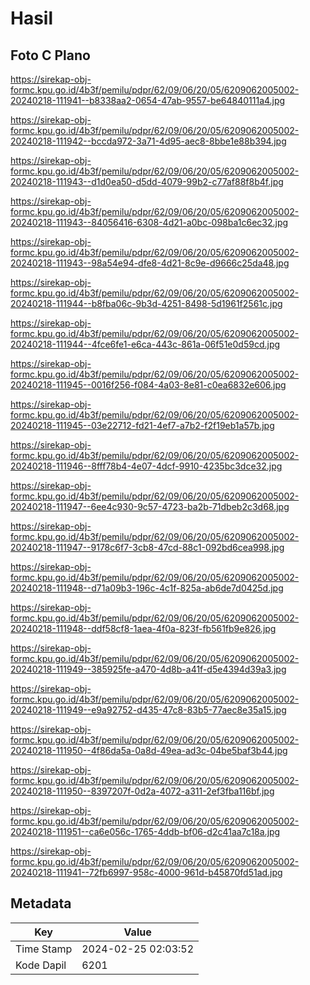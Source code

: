 # Hasil

## Foto C Plano

https://sirekap-obj-formc.kpu.go.id/4b3f/pemilu/pdpr/62/09/06/20/05/6209062005002-20240218-111941--b8338aa2-0654-47ab-9557-be64840111a4.jpg

https://sirekap-obj-formc.kpu.go.id/4b3f/pemilu/pdpr/62/09/06/20/05/6209062005002-20240218-111942--bccda972-3a71-4d95-aec8-8bbe1e88b394.jpg

https://sirekap-obj-formc.kpu.go.id/4b3f/pemilu/pdpr/62/09/06/20/05/6209062005002-20240218-111943--d1d0ea50-d5dd-4079-99b2-c77af88f8b4f.jpg

https://sirekap-obj-formc.kpu.go.id/4b3f/pemilu/pdpr/62/09/06/20/05/6209062005002-20240218-111943--84056416-6308-4d21-a0bc-098ba1c6ec32.jpg

https://sirekap-obj-formc.kpu.go.id/4b3f/pemilu/pdpr/62/09/06/20/05/6209062005002-20240218-111943--98a54e94-dfe8-4d21-8c9e-d9666c25da48.jpg

https://sirekap-obj-formc.kpu.go.id/4b3f/pemilu/pdpr/62/09/06/20/05/6209062005002-20240218-111944--b8fba06c-9b3d-4251-8498-5d1961f2561c.jpg

https://sirekap-obj-formc.kpu.go.id/4b3f/pemilu/pdpr/62/09/06/20/05/6209062005002-20240218-111944--4fce6fe1-e6ca-443c-861a-06f51e0d59cd.jpg

https://sirekap-obj-formc.kpu.go.id/4b3f/pemilu/pdpr/62/09/06/20/05/6209062005002-20240218-111945--0016f256-f084-4a03-8e81-c0ea6832e606.jpg

https://sirekap-obj-formc.kpu.go.id/4b3f/pemilu/pdpr/62/09/06/20/05/6209062005002-20240218-111945--03e22712-fd21-4ef7-a7b2-f2f19eb1a57b.jpg

https://sirekap-obj-formc.kpu.go.id/4b3f/pemilu/pdpr/62/09/06/20/05/6209062005002-20240218-111946--8fff78b4-4e07-4dcf-9910-4235bc3dce32.jpg

https://sirekap-obj-formc.kpu.go.id/4b3f/pemilu/pdpr/62/09/06/20/05/6209062005002-20240218-111947--6ee4c930-9c57-4723-ba2b-71dbeb2c3d68.jpg

https://sirekap-obj-formc.kpu.go.id/4b3f/pemilu/pdpr/62/09/06/20/05/6209062005002-20240218-111947--9178c6f7-3cb8-47cd-88c1-092bd6cea998.jpg

https://sirekap-obj-formc.kpu.go.id/4b3f/pemilu/pdpr/62/09/06/20/05/6209062005002-20240218-111948--d71a09b3-196c-4c1f-825a-ab6de7d0425d.jpg

https://sirekap-obj-formc.kpu.go.id/4b3f/pemilu/pdpr/62/09/06/20/05/6209062005002-20240218-111948--ddf58cf8-1aea-4f0a-823f-fb561fb9e826.jpg

https://sirekap-obj-formc.kpu.go.id/4b3f/pemilu/pdpr/62/09/06/20/05/6209062005002-20240218-111949--385925fe-a470-4d8b-a41f-d5e4394d39a3.jpg

https://sirekap-obj-formc.kpu.go.id/4b3f/pemilu/pdpr/62/09/06/20/05/6209062005002-20240218-111949--e9a92752-d435-47c8-83b5-77aec8e35a15.jpg

https://sirekap-obj-formc.kpu.go.id/4b3f/pemilu/pdpr/62/09/06/20/05/6209062005002-20240218-111950--4f86da5a-0a8d-49ea-ad3c-04be5baf3b44.jpg

https://sirekap-obj-formc.kpu.go.id/4b3f/pemilu/pdpr/62/09/06/20/05/6209062005002-20240218-111950--8397207f-0d2a-4072-a311-2ef3fba116bf.jpg

https://sirekap-obj-formc.kpu.go.id/4b3f/pemilu/pdpr/62/09/06/20/05/6209062005002-20240218-111951--ca6e056c-1765-4ddb-bf06-d2c41aa7c18a.jpg

https://sirekap-obj-formc.kpu.go.id/4b3f/pemilu/pdpr/62/09/06/20/05/6209062005002-20240218-111941--72fb6997-958c-4000-961d-b45870fd51ad.jpg


## Metadata

| Key        | Value               |
| ---------- | ------------------- |
| Time Stamp | 2024-02-25 02:03:52 |
| Kode Dapil | 6201                |



